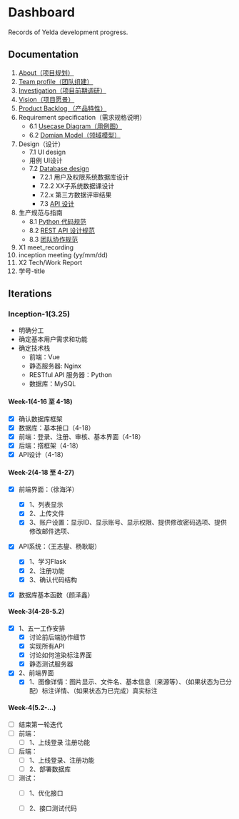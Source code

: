 # Dashboard
Records of Yelda development progress.

## Documentation

1. [About（项目规划）](https://github.com/TheYelda/Dashboard/blob/master/README.md)
2. [Team profile（团队组建）](https://github.com/TheYelda/Dashboard/blob/master/team_profile.md)
3. [Investigation（项目前期调研）](https://github.com/TheYelda/Dashboard/blob/master/investigation.md)
4. [Vision（项目愿景）](https://github.com/TheYelda/Dashboard/blob/master/vision.md)
5. [Product Backlog （产品特性）](https://github.com/TheYelda/Dashboard/blob/master/%E4%BA%A7%E5%93%81%E9%9C%80%E6%B1%82%E6%96%87%E6%A1%A3.md)
6. Requirement specification（需求规格说明）
	* 6.1 [Usecase Diagram（用例图）](https://github.com/TheYelda/Dashboard/blob/master/use_case.md)
	* 6.2 [Domian Model（领域模型）](https://github.com/TheYelda/Dashboard/blob/master/domain.md)
2. Design（设计）
	* 7.1 UI design
	*  用例 UI设计
	* 7.2 [Database design](https://github.com/TheYelda/Dashboard/blob/master/database_architecture.md)
		* 7.2.1 用户及权限系统数据库设计
		* 7.2.2 XX子系统数据课设计
		*  7.2.x 第三方数据评审结果
		*  7.3 [API 设计](https://github.com/TheYelda/Dashboard/blob/master/api.md)
1. 生产规范与指南
	* 8.1 [Python 代码规范](https://github.com/TheYelda/Dashboard/blob/master/python_code_style_guide.md)
	* 8.2 [REST API 设计规范](https://github.com/TheYelda/Dashboard/blob/master/http_status_codes_reference.md)
	* 8.3 [团队协作规范](https://github.com/TheYelda/Dashboard/blob/master/git_collaboration_guide.md)
4. X1 meet_recording
5. inception meeting (yy/mm/dd)
6. X2 Tech/Work Report
7. 学号-title

## Iterations

### Inception-1(3.25)

* 明确分工
* 确定基本用户需求和功能
* 确定技术栈
	* 前端：Vue
	* 静态服务器: Nginx
	* RESTful API 服务器：Python
	* 数据库：MySQL

#### Week-1(4-16 至 4-18)

* [x] 确认数据库框架
* [x] 数据库：基本接口（4-18）
* [x] 前端：登录、注册、审核、基本界面（4-18）
* [x] 后端：撘框架（4-18）
* [x] API设计（4-18）

#### Week-2(4-18 至 4-27)

* [x] 前端界面：（徐海洋）
	* [x] 1、列表显示
	* [x] 2、上传文件
	* [x] 3、账户设置：显示ID、显示账号、显示权限、提供修改密码选项、提供修改邮件选项、
* [x] API系统：（王志鋆、杨耿聪）
	* [x] 1、学习Flask
	* [x] 2、注册功能
	* [x] 3、确认代码结构
* [x] 数据库基本函数（颜泽鑫）


#### Week-3(4-28-5.2)

* [x] 1、五一工作安排
	* [x] 讨论前后端协作细节
	* [x] 实现所有API
	* [x] 讨论如何渲染标注界面
	* [x] 静态测试服务器
* [x] 2、前端界面
	* [x] 1、图像详情：图片显示、文件名、基本信息（来源等）、（如果状态为已分配）标注详情、（如果状态为已完成）真实标注

#### Week-4(5.2-...)

* [ ] 结束第一轮迭代
* [ ] 前端：
	* [ ] 1、上线登录 注册功能
* [ ] 后端：
	* [ ] 1、上线登录、注册功能
	* [ ] 2、部署数据库
* [ ] 测试：
	* [ ] 1、优化接口
	* [ ] 2、接口测试代码



